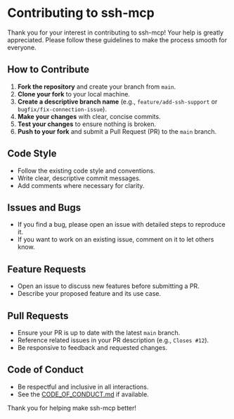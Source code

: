 # Contributing to ssh-mcp

Thank you for your interest in contributing to ssh-mcp! Your help is greatly appreciated. Please follow these guidelines to make the process smooth for everyone.

## How to Contribute

1. **Fork the repository** and create your branch from `main`.
2. **Clone your fork** to your local machine.
3. **Create a descriptive branch name** (e.g., `feature/add-ssh-support` or `bugfix/fix-connection-issue`).
4. **Make your changes** with clear, concise commits.
5. **Test your changes** to ensure nothing is broken.
6. **Push to your fork** and submit a Pull Request (PR) to the `main` branch.

## Code Style
- Follow the existing code style and conventions.
- Write clear, descriptive commit messages.
- Add comments where necessary for clarity.

## Issues and Bugs
- If you find a bug, please open an issue with detailed steps to reproduce it.
- If you want to work on an existing issue, comment on it to let others know.

## Feature Requests
- Open an issue to discuss new features before submitting a PR.
- Describe your proposed feature and its use case.

## Pull Requests
- Ensure your PR is up to date with the latest `main` branch.
- Reference related issues in your PR description (e.g., `Closes #12`).
- Be responsive to feedback and requested changes.

## Code of Conduct
- Be respectful and inclusive in all interactions.
- See the [CODE_OF_CONDUCT.md](CODE_OF_CONDUCT.md) if available.

Thank you for helping make ssh-mcp better! 